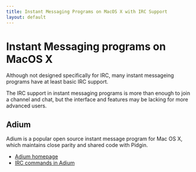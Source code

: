 ```yaml
---
title: Instant Messaging Programs on MacOS X with IRC Support
layout: default
---
```


# Instant Messaging programs on MacOS X

Although not designed specifically for IRC, many instant messageing programs
have at least basic IRC support.

The IRC support in instant messaging programs is more than enough to join a
channel and chat, but the interface and features may be lacking for more
advanced users.

## Adium

Adium is a popular open source instant message program for Mac OS X, which
maintains close parity and shared code with Pidgin.

* [Adium homepage](http://adium.im)
* [IRC commands in Adium](http://adium.im/help/pgs/ServiceInformation-IRCSupport.html)
